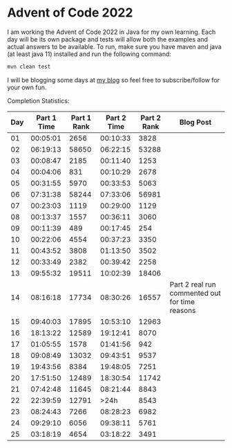 # Advent of Code 2022

I am working the Advent of Code 2022 in Java for my own learning. Each day will be its own package
and tests will allow both the examples and actual answers to be available. To run, make sure you
have maven and java (at least java 11) installed and run the following command:

```sh
mvn clean test
```

I will be blogging some days at [my blog](https://ddellspe.net) so feel free to subscribe/follow for
your own fun.

Completion Statistics:

|Day|Part 1 Time|Part 1 Rank|Part 2 Time|Part 2 Rank|Blog Post|
|-|-|-|-|-|-|
|01|00:05:01|2656|00:10:33|3828||
|02|06:19:13|58650|06:22:15|53288||
|03|00:08:47|2185|00:11:40|1253||
|04|00:04:06|831|00:10:29|2678||
|05|00:31:55|5970|00:33:53|5063||
|06|07:31:38|58244|07:33:06|56981||
|07|00:23:03|1119|00:29:00|1129||
|08|00:13:37|1557|00:36:11|3060||
|09|00:11:39|489|00:17:45|254||
|10|00:22:06|4554|00:37:23|3350||
|11|00:43:52|3808|01:13:50|3502||
|12|00:33:49|2382|00:39:42|2258||
|13|09:55:32|19511|10:02:39|18406||
|14|08:16:18|17734|08:30:26|16557|Part 2 real run commented out for time reasons|
|15|09:40:03|17895|10:53:10|12963||
|16|18:13:22|12589|19:12:41|8070||
|17|01:05:55|1578|01:41:56|942||
|18|09:08:49|13032|09:43:51|9537||
|19|19:43:56|8384|19:48:05|7251||
|20|17:51:50|12489|18:30:54|11742||
|21|07:42:48|11645|08:21:44|8843||
|22|22:39:59|12791|>24h|8543||
|23|08:24:43|7266|08:28:23|6982||
|24|09:29:10|6056|09:38:11|5761||
|25|03:18:19|4654|03:18:22|3491||